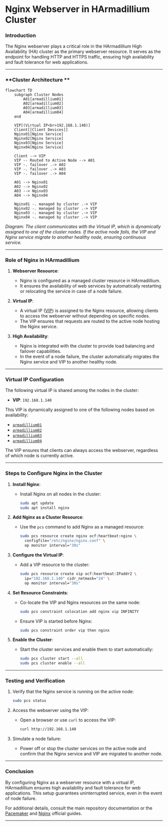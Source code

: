 # Nginx Webserver in HArmadillium Cluster

### **Introduction**
The Nginx webserver plays a critical role in the HArmadillium High Availability (HA) cluster as the primary webserver resource. It serves as the endpoint for handling HTTP and HTTPS traffic, ensuring high availability and fault tolerance for web applications.

---

### **Cluster Architecture **

```mermaid
flowchart TD
    subgraph Cluster Nodes
        A01[armadillium01]
        A02[armadillium02]
        A03[armadillium03]
        A04[armadillium04]
    end

    VIP[(Virtual IP<br>192.168.1.140)]
    Client[[Client Devices]]
    Nginx01[Nginx Service]
    Nginx02[Nginx Service]
    Nginx03[Nginx Service]
    Nginx04[Nginx Service]

    Client --> VIP
    VIP -- Routed to Active Node --> A01
    VIP -. failover .-> A02
    VIP -. failover .-> A03
    VIP -. failover .-> A04

    A01 --> Nginx01
    A02 --> Nginx02
    A03 --> Nginx03
    A04 --> Nginx04

    Nginx01 -. managed by cluster .-> VIP
    Nginx02 -. managed by cluster .-> VIP
    Nginx03 -. managed by cluster .-> VIP
    Nginx04 -. managed by cluster .-> VIP
```

*Diagram: The client communicates with the Virtual IP, which is dynamically assigned to one of the cluster nodes. If the active node fails, the VIP and Nginx service migrate to another healthy node, ensuring continuous service.*

---

### **Role of Nginx in HArmadillium**
1. **Webserver Resource**:
   - Nginx is configured as a managed cluster resource in HArmadillium.
   - It ensures the availability of web services by automatically restarting or relocating the service in case of a node failure.

2. **Virtual IP**:
   - A virtual IP ([VIP](https://github.com/universalbit-dev/HArmadillium/blob/main/vip.md)) is assigned to the Nginx resource, allowing clients to access the webserver without depending on specific nodes.
   - The VIP ensures that requests are routed to the active node hosting the Nginx service.

3. **High Availability**:
   - Nginx is integrated with the cluster to provide load balancing and failover capabilities.
   - In the event of a node failure, the cluster automatically migrates the Nginx service and VIP to another healthy node.

---

### **Virtual IP Configuration**
The following virtual IP is shared among the nodes in the cluster:
- **VIP**: `192.168.1.140`

This VIP is dynamically assigned to one of the following nodes based on availability:
- [`armadillium01`](https://github.com/universalbit-dev/HArmadillium/blob/main/nginx/01/default)
- [`armadillium02`](https://github.com/universalbit-dev/HArmadillium/blob/main/nginx/02/default)
- [`armadillium03`](https://github.com/universalbit-dev/HArmadillium/blob/main/nginx/03/default)
- [`armadillium04`](https://github.com/universalbit-dev/HArmadillium/blob/main/nginx/04/default)

The VIP ensures that clients can always access the webserver, regardless of which node is currently active.

---

### **Steps to Configure Nginx in the Cluster**
1. **Install Nginx**:
   - Install Nginx on all nodes in the cluster:
     ```bash
     sudo apt update
     sudo apt install nginx
     ```

2. **Add Nginx as a Cluster Resource**:
   - Use the `pcs` command to add Nginx as a managed resource:
     ```bash
     sudo pcs resource create nginx ocf:heartbeat:nginx \
       configfile="/etc/nginx/nginx.conf" \
       op monitor interval="30s"
     ```

3. **Configure the Virtual IP**:
   - Add a VIP resource to the cluster:
     ```bash
     sudo pcs resource create vip ocf:heartbeat:IPaddr2 \
       ip="192.168.1.140" cidr_netmask="24" \
       op monitor interval="30s"
     ```

4. **Set Resource Constraints**:
   - Co-locate the VIP and Nginx resources on the same node:
     ```bash
     sudo pcs constraint colocation add nginx vip INFINITY
     ```

   - Ensure VIP is started before Nginx:
     ```bash
     sudo pcs constraint order vip then nginx
     ```

5. **Enable the Cluster**:
   - Start the cluster services and enable them to start automatically:
     ```bash
     sudo pcs cluster start --all
     sudo pcs cluster enable --all
     ```

---

### **Testing and Verification**
1. Verify that the Nginx service is running on the active node:
   ```bash
   sudo pcs status
   ```

2. Access the webserver using the VIP:
   - Open a browser or use `curl` to access the VIP:
     ```bash
     curl http://192.168.1.140
     ```

3. Simulate a node failure:
   - Power off or stop the cluster services on the active node and confirm that the Nginx service and VIP are migrated to another node.

---

### **Conclusion**
By configuring Nginx as a webserver resource with a virtual IP, HArmadillium ensures high availability and fault tolerance for web applications. This setup guarantees uninterrupted service, even in the event of node failure.

For additional details, consult the main repository documentation or the [Pacemaker](https://clusterlabs.org/pacemaker/doc/) and [Nginx](https://nginx.org/en/docs/) official guides.

---
